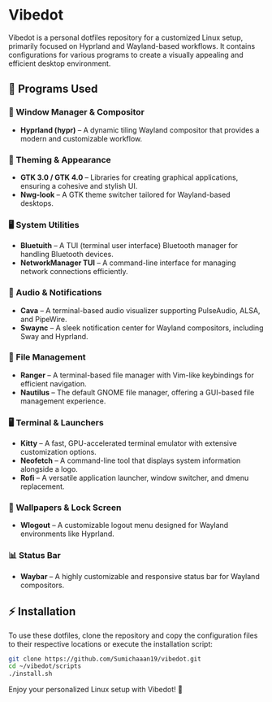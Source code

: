 # Vibedot

Vibedot is a personal dotfiles repository for a customized Linux setup, primarily focused on Hyprland and Wayland-based workflows. It contains configurations for various programs to create a visually appealing and efficient desktop environment.

## 📌 Programs Used

### 🔹 Window Manager & Compositor
- **Hyprland (hypr)** – A dynamic tiling Wayland compositor that provides a modern and customizable workflow.

### 🎨 Theming & Appearance
- **GTK 3.0 / GTK 4.0** – Libraries for creating graphical applications, ensuring a cohesive and stylish UI.
- **Nwg-look** – A GTK theme switcher tailored for Wayland-based desktops.


### 🖥️ System Utilities
- **Bluetuith** – A TUI (terminal user interface) Bluetooth manager for handling Bluetooth devices.
- **NetworkManager TUI** – A command-line interface for managing network connections efficiently.

### 🎵 Audio & Notifications
- **Cava** – A terminal-based audio visualizer supporting PulseAudio, ALSA, and PipeWire.
- **Swaync** – A sleek notification center for Wayland compositors, including Sway and Hyprland.

### 📁 File Management
- **Ranger** – A terminal-based file manager with Vim-like keybindings for efficient navigation.
- **Nautilus** – The default GNOME file manager, offering a GUI-based file management experience.

### 🖥️ Terminal & Launchers
- **Kitty** – A fast, GPU-accelerated terminal emulator with extensive customization options.
- **Neofetch** – A command-line tool that displays system information alongside a logo.
- **Rofi** – A versatile application launcher, window switcher, and dmenu replacement.

### 🌟 Wallpapers & Lock Screen
- **Wlogout** – A customizable logout menu designed for Wayland environments like Hyprland.

### 📊 Status Bar
- **Waybar** – A highly customizable and responsive status bar for Wayland compositors.

## ⚡ Installation

To use these dotfiles, clone the repository and copy the configuration files to their respective locations or execute the installation script:

```bash
git clone https://github.com/Sumichaaan19/vibedot.git
cd ~/vibedot/scripts
./install.sh
```

Enjoy your personalized Linux setup with Vibedot! 🚀

